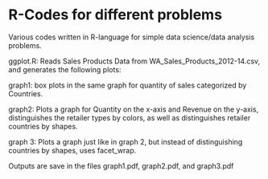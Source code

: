 # R-Codes for different problems

Various codes written in R-language for simple data science/data analysis problems.

ggplot.R: Reads Sales Products Data from WA_Sales_Products_2012-14.csv, and generates the following plots: 

graph1: box plots in the same graph for quantity of sales categorized by Countries. 

graph2: Plots a graph for Quantity on the x-axis and Revenue on the y-axis, distinguishes the retailer types by colors, as well as distinguishes retailer countries by shapes. 

graph 3: Plots a graph just like in graph 2, but instead of distinguishing countries by shapes, uses facet_wrap. 

Outputs are save in the files graph1.pdf, graph2.pdf, and graph3.pdf
